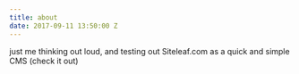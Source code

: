 ```yaml
---
title: about
date: 2017-09-11 13:50:00 Z
---
```


just me thinking out loud, and testing out Siteleaf.com as a quick and simple CMS (check it out)
